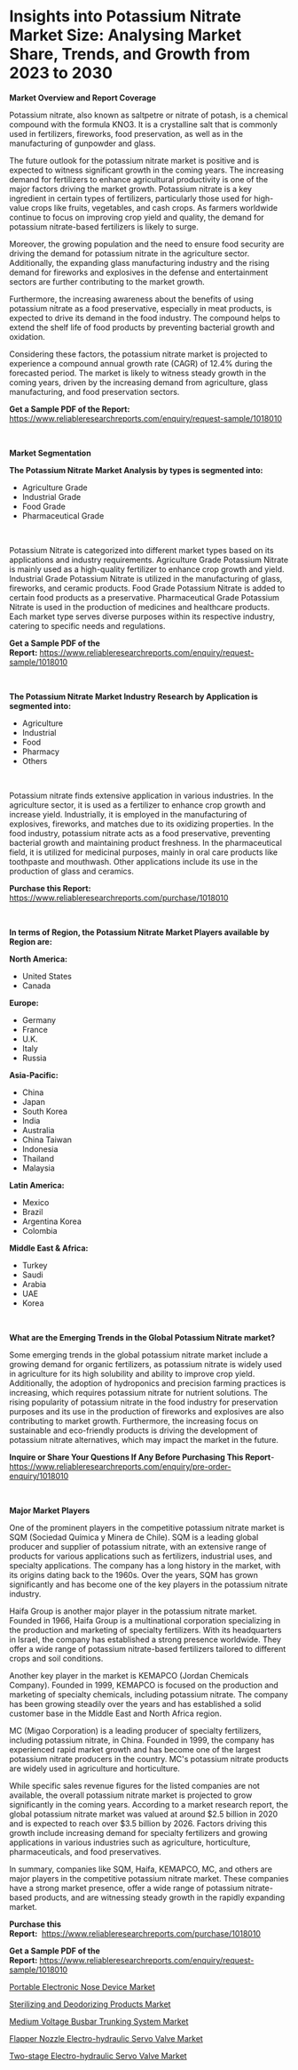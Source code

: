 <p><h1>Insights into Potassium Nitrate Market Size: Analysing Market Share, Trends, and Growth from 2023 to 2030</h1></p><p><strong>Market Overview and Report Coverage</strong></p>
<p><p>Potassium nitrate, also known as saltpetre or nitrate of potash, is a chemical compound with the formula KNO3. It is a crystalline salt that is commonly used in fertilizers, fireworks, food preservation, as well as in the manufacturing of gunpowder and glass.</p><p>The future outlook for the potassium nitrate market is positive and is expected to witness significant growth in the coming years. The increasing demand for fertilizers to enhance agricultural productivity is one of the major factors driving the market growth. Potassium nitrate is a key ingredient in certain types of fertilizers, particularly those used for high-value crops like fruits, vegetables, and cash crops. As farmers worldwide continue to focus on improving crop yield and quality, the demand for potassium nitrate-based fertilizers is likely to surge.</p><p>Moreover, the growing population and the need to ensure food security are driving the demand for potassium nitrate in the agriculture sector. Additionally, the expanding glass manufacturing industry and the rising demand for fireworks and explosives in the defense and entertainment sectors are further contributing to the market growth.</p><p>Furthermore, the increasing awareness about the benefits of using potassium nitrate as a food preservative, especially in meat products, is expected to drive its demand in the food industry. The compound helps to extend the shelf life of food products by preventing bacterial growth and oxidation.</p><p>Considering these factors, the potassium nitrate market is projected to experience a compound annual growth rate (CAGR) of 12.4% during the forecasted period. The market is likely to witness steady growth in the coming years, driven by the increasing demand from agriculture, glass manufacturing, and food preservation sectors.</p></p>
<p><strong>Get a Sample PDF of the Report:</strong> <a href="https://www.reliableresearchreports.com/enquiry/request-sample/1018010">https://www.reliableresearchreports.com/enquiry/request-sample/1018010</a></p>
<p>&nbsp;</p>
<p><strong>Market Segmentation</strong></p>
<p><strong>The Potassium Nitrate Market Analysis by types is segmented into:</strong></p>
<p><ul><li>Agriculture Grade</li><li>Industrial Grade</li><li>Food Grade</li><li>Pharmaceutical Grade</li></ul></p>
<p>&nbsp;</p>
<p><p>Potassium Nitrate is categorized into different market types based on its applications and industry requirements. Agriculture Grade Potassium Nitrate is mainly used as a high-quality fertilizer to enhance crop growth and yield. Industrial Grade Potassium Nitrate is utilized in the manufacturing of glass, fireworks, and ceramic products. Food Grade Potassium Nitrate is added to certain food products as a preservative. Pharmaceutical Grade Potassium Nitrate is used in the production of medicines and healthcare products. Each market type serves diverse purposes within its respective industry, catering to specific needs and regulations.</p></p>
<p><strong>Get a Sample PDF of the Report:</strong>&nbsp;<a href="https://www.reliableresearchreports.com/enquiry/request-sample/1018010">https://www.reliableresearchreports.com/enquiry/request-sample/1018010</a></p>
<p>&nbsp;</p>
<p><strong>The Potassium Nitrate Market Industry Research by Application is segmented into:</strong></p>
<p><ul><li>Agriculture</li><li>Industrial</li><li>Food</li><li>Pharmacy</li><li>Others</li></ul></p>
<p>&nbsp;</p>
<p><p>Potassium nitrate finds extensive application in various industries. In the agriculture sector, it is used as a fertilizer to enhance crop growth and increase yield. Industrially, it is employed in the manufacturing of explosives, fireworks, and matches due to its oxidizing properties. In the food industry, potassium nitrate acts as a food preservative, preventing bacterial growth and maintaining product freshness. In the pharmaceutical field, it is utilized for medicinal purposes, mainly in oral care products like toothpaste and mouthwash. Other applications include its use in the production of glass and ceramics.</p></p>
<p><strong>Purchase this Report:</strong>&nbsp; <a href="https://www.reliableresearchreports.com/purchase/1018010">https://www.reliableresearchreports.com/purchase/1018010</a></p>
<p>&nbsp;</p>
<p><strong>In terms of Region, the Potassium Nitrate Market Players available by Region are:</strong></p>
<p>
    <p> <strong> North America: </strong>
        <ul>
            <li>United States</li>
            <li>Canada</li>
        </ul>
        </p> 
    <p> <strong> Europe: </strong>
        <ul>
            <li>Germany</li>
            <li>France</li>
            <li>U.K.</li>
            <li>Italy</li>
            <li>Russia</li>
        </ul>
        </p> 
    <p> <strong> Asia-Pacific: </strong>
        <ul>
            <li>China</li>
            <li>Japan</li>
            <li>South Korea</li>
            <li>India</li>
            <li>Australia</li>
            <li>China Taiwan</li>
            <li>Indonesia</li>
            <li>Thailand</li>
            <li>Malaysia</li>
        </ul>
        </p> 
    <p> <strong> Latin America: </strong>
        <ul>
            <li>Mexico</li>
            <li>Brazil</li>
            <li>Argentina Korea</li>
            <li>Colombia</li>
        </ul>
        </p> 
    <p> <strong> Middle East & Africa: </strong>
        <ul>
            <li>Turkey</li>
            <li>Saudi</li>
            <li>Arabia</li>
            <li>UAE</li>
            <li>Korea</li>
        </ul>
    </p>
    </p>
<p>&nbsp;</p>
<p><strong>What are the Emerging Trends in the Global Potassium Nitrate market?</strong></p>
<p><p>Some emerging trends in the global potassium nitrate market include a growing demand for organic fertilizers, as potassium nitrate is widely used in agriculture for its high solubility and ability to improve crop yield. Additionally, the adoption of hydroponics and precision farming practices is increasing, which requires potassium nitrate for nutrient solutions. The rising popularity of potassium nitrate in the food industry for preservation purposes and its use in the production of fireworks and explosives are also contributing to market growth. Furthermore, the increasing focus on sustainable and eco-friendly products is driving the development of potassium nitrate alternatives, which may impact the market in the future.</p></p>
<p><strong>Inquire or Share Your Questions If Any Before Purchasing This Report</strong>- <a href="https://www.reliableresearchreports.com/enquiry/pre-order-enquiry/1018010">https://www.reliableresearchreports.com/enquiry/pre-order-enquiry/1018010</a></p>
<p>&nbsp;</p>
<p><strong>Major Market Players</strong></p>
<p><p>One of the prominent players in the competitive potassium nitrate market is SQM (Sociedad Química y Minera de Chile). SQM is a leading global producer and supplier of potassium nitrate, with an extensive range of products for various applications such as fertilizers, industrial uses, and specialty applications. The company has a long history in the market, with its origins dating back to the 1960s. Over the years, SQM has grown significantly and has become one of the key players in the potassium nitrate industry.</p><p>Haifa Group is another major player in the potassium nitrate market. Founded in 1966, Haifa Group is a multinational corporation specializing in the production and marketing of specialty fertilizers. With its headquarters in Israel, the company has established a strong presence worldwide. They offer a wide range of potassium nitrate-based fertilizers tailored to different crops and soil conditions.</p><p>Another key player in the market is KEMAPCO (Jordan Chemicals Company). Founded in 1999, KEMAPCO is focused on the production and marketing of specialty chemicals, including potassium nitrate. The company has been growing steadily over the years and has established a solid customer base in the Middle East and North Africa region.</p><p>MC (Migao Corporation) is a leading producer of specialty fertilizers, including potassium nitrate, in China. Founded in 1999, the company has experienced rapid market growth and has become one of the largest potassium nitrate producers in the country. MC's potassium nitrate products are widely used in agriculture and horticulture.</p><p>While specific sales revenue figures for the listed companies are not available, the overall potassium nitrate market is projected to grow significantly in the coming years. According to a market research report, the global potassium nitrate market was valued at around $2.5 billion in 2020 and is expected to reach over $3.5 billion by 2026. Factors driving this growth include increasing demand for specialty fertilizers and growing applications in various industries such as agriculture, horticulture, pharmaceuticals, and food preservatives.</p><p>In summary, companies like SQM, Haifa, KEMAPCO, MC, and others are major players in the competitive potassium nitrate market. These companies have a strong market presence, offer a wide range of potassium nitrate-based products, and are witnessing steady growth in the rapidly expanding market.</p></p>
<p><strong>Purchase this Report:</strong>&nbsp;&nbsp;<a href="https://www.reliableresearchreports.com/purchase/1018010">https://www.reliableresearchreports.com/purchase/1018010</a></p>
<p></p>
<p><strong>Get a Sample PDF of the Report:</strong>&nbsp;<a href="https://www.reliableresearchreports.com/enquiry/request-sample/1018010">https://www.reliableresearchreports.com/enquiry/request-sample/1018010</a></p>
<p><p><a href="https://medium.com/@angelageorge32/portable-electronic-nose-device-market-research-report-its-history-and-forecast-2023-to-2030-2370e6d5e326">Portable Electronic Nose Device Market</a></p><p><a href="https://medium.com/@freedayundt/sterilizing-and-deodorizing-products-market-furnishes-information-on-market-share-market-trends-46cd1b266358">Sterilizing and Deodorizing Products Market</a></p><p><a href="https://medium.com/@dinafritsch/medium-voltage-busbar-trunking-system-market-size-reveals-the-best-marketing-channels-in-global-2e2012ef15ad">Medium Voltage Busbar Trunking System Market</a></p><p><a href="https://medium.com/@donaldmendez2018/flapper-nozzle-electro-hydraulic-servo-valve-market-trends-forecast-and-competitive-analysis-to-a5f0dbcd0fb2">Flapper Nozzle Electro-hydraulic Servo Valve Market</a></p><p><a href="https://medium.com/@randyrose31/two-stage-electro-hydraulic-servo-valve-market-outlook-industry-overview-and-forecast-2023-to-91d9c4bf3bdd">Two-stage Electro-hydraulic Servo Valve Market</a></p></p>